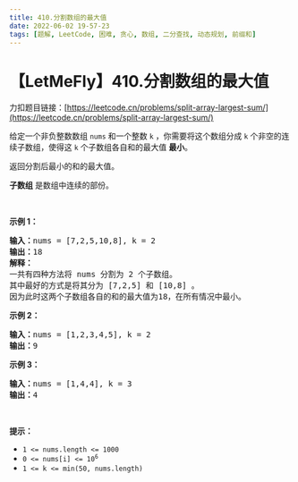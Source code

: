 ```yaml
---
title: 410.分割数组的最大值
date: 2022-06-02 19-57-23
tags: [题解, LeetCode, 困难, 贪心, 数组, 二分查找, 动态规划, 前缀和]
---
```


# 【LetMeFly】410.分割数组的最大值

力扣题目链接：[https://leetcode.cn/problems/split-array-largest-sum/](https://leetcode.cn/problems/split-array-largest-sum/)

<p>给定一个非负整数数组 <code>nums</code> 和一个整数&nbsp;<code>k</code> ，你需要将这个数组分成&nbsp;<code>k</code><em>&nbsp;</em>个非空的连续子数组，使得这&nbsp;<code>k</code><em>&nbsp;</em>个子数组各自和的最大值 <strong>最小</strong>。</p>

<p>返回分割后最小的和的最大值。</p>

<p><strong>子数组</strong> 是数组中连续的部份。</p>

<p>&nbsp;</p>

<p><strong>示例 1：</strong></p>

<pre>
<strong>输入：</strong>nums = [7,2,5,10,8], k = 2
<strong>输出：</strong>18
<strong>解释：</strong>
一共有四种方法将 nums 分割为 2 个子数组。 
其中最好的方式是将其分为 [7,2,5] 和 [10,8] 。
因为此时这两个子数组各自的和的最大值为18，在所有情况中最小。</pre>

<p><strong>示例 2：</strong></p>

<pre>
<strong>输入：</strong>nums = [1,2,3,4,5], k = 2
<strong>输出：</strong>9
</pre>

<p><strong>示例 3：</strong></p>

<pre>
<strong>输入：</strong>nums = [1,4,4], k = 3
<strong>输出：</strong>4
</pre>

<p>&nbsp;</p>

<p><strong>提示：</strong></p>

<ul>
	<li><code>1 &lt;= nums.length &lt;= 1000</code></li>
	<li><code>0 &lt;= nums[i] &lt;= 10<sup>6</sup></code></li>
	<li><code>1 &lt;= k &lt;= min(50, nums.length)</code></li>
</ul>


    